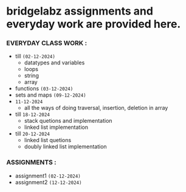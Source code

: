 # bridgelabz assignments and everyday work are provided here.

### EVERYDAY CLASS WORK :
- till `(02-12-2024)`
  - datatypes and variables
  - loops
  - string
  - array
- functions `(03-12-2024)`
- sets and maps `(09-12-2024)`
- `11-12-2024`
  - all the ways of doing traversal, insertion, deletion in array
- till `18-12-2024`
  - stack quetions and implementation
  - linked list implementation
- till `20-12-2024`
  - linked list quetions
  - doubly linked list implementation  

### ASSIGNMENTS :
- assignment1 `(02-12-2024)`
- assignment2 `(12-12-2024)`



